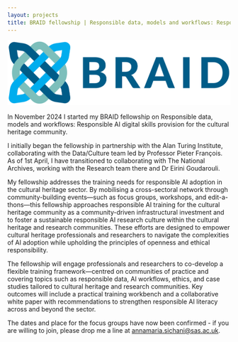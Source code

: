 ```yaml
---
layout: projects
title: BRAID fellowship | Responsible data, models and workflows: Responsible AI digital skills provision for the cultural heritage community
---
```



<a href="https://braiduk.org"><img src="../images/braid.jpg" width="600"/></a>



In November 2024 I started my BRAID fellowship on Responsible data, models and workflows: Responsible AI digital skills provision for the cultural heritage community. 

I initially began the fellowship in partnership with the Alan Turing Institute, collaborating with the Data/Culture team led by Professor Pieter François. As of 1st April, I have transitioned to collaborating with The National Archives, working with the Research team there and Dr Eirini Goudarouli.

My fellowship addresses the training needs for responsible AI adoption in the cultural heritage sector. ​By mobilising a cross-sectoral network through community-building events—such as focus groups, workshops, and edit-a-thons—this fellowship approaches responsible AI training for the cultural heritage community as a community-driven infrastructural investment and to foster a sustainable responsible AI research culture within the cultural heritage and research communities. These efforts are designed to empower cultural heritage professionals and researchers to navigate the complexities of AI adoption while upholding the principles of openness and ethical responsibility.

The fellowship will engage professionals and researchers to co-develop a flexible training framework—centred on communities of practice and covering topics such as responsible data, AI workflows, ethics, and case studies tailored to cultural heritage and research communities. Key outcomes will include a practical training workbench and a collaborative white paper with recommendations to strengthen responsible AI literacy across and beyond the sector.

The dates and place for the focus groups have now been confirmed - if you are willing to join, please drop me a line at annamaria.sichani@sas.ac.uk. 
